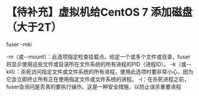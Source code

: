 # 【待补充】虚拟机给CentOS 7 添加磁盘（大于2T）


fuser -mki

-m（或--mount）：此选项指定检查挂载点。给定一个或多个文件或目录，fuser将显示使用这些文件或目录所在文件系统的所有进程的PID（进程ID）。
-k（或--kill）：杀死访问指定文件或文件系统的所有进程。使用此选项时要非常小心，因为它会立即终止所有正在使用指定文件或文件系统的进程。
-i：在杀死进程之前，fuser会询问是否真的要执行操作。这是一种安全措施，以防止误杀重要进程


